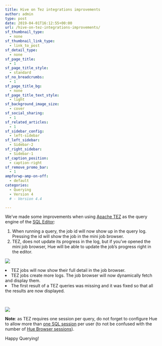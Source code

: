 ```yaml
---
title: Hive on Tez integrations improvements
author: admin
type: post
date: 2019-04-01T16:12:55+00:00
url: /hive-on-tez-integrations-improvements/
sf_thumbnail_type:
  - none
sf_thumbnail_link_type:
  - link_to_post
sf_detail_type:
  - none
sf_page_title:
  - 1
sf_page_title_style:
  - standard
sf_no_breadcrumbs:
  - 1
sf_page_title_bg:
  - none
sf_page_title_text_style:
  - light
sf_background_image_size:
  - cover
sf_social_sharing:
  - 1
sf_related_articles:
  - 1
sf_sidebar_config:
  - left-sidebar
sf_left_sidebar:
  - Sidebar-2
sf_right_sidebar:
  - Sidebar-1
sf_caption_position:
  - caption-right
sf_remove_promo_bar:
  - 1
ampforwp-amp-on-off:
  - default
categories:
  - Querying
  - Version 4
  # - Version 4.4

---
```

<span style="font-weight: 400;">We’ve made some improvements when using </span>[<span style="font-weight: 400;">Apache TEZ</span>][1] <span style="font-weight: 400;">as the query engine of the </span>[<span style="font-weight: 400;">SQL Editor</span>][2]<span style="font-weight: 400;">:</span>

<li style="list-style-type: none;">
  <ol>
    <li style="font-weight: 400;">
      <span style="font-weight: 400;">When running a query, the job id will now show up in the query log. Pressing the id will show the job in the mini job browser.</span>
    </li>
    <li style="font-weight: 400;">
      <span style="font-weight: 400;">TEZ, does not update its progress in the log, but if you’ve opened the mini job browser, Hue will be able to update the job’s progress right in the editor.</span>
    </li>
  </ol>
</li>

[<img class="aligncenter wp-image-5834" src="https://cdn.gethue.com/uploads/2019/04/Screen-Shot-2019-03-29-at-3.53.54-PM.png"/>][3]

<li style="font-weight: 400;">
  <span style="font-weight: 400;">TEZ jobs will now show their full detail in the job browser.</span>
</li>
<li style="font-weight: 400;">
  <span style="font-weight: 400;">TEZ jobs create more logs. The job browser will now dynamically fetch and display them.</span>
</li>
<li style="font-weight: 400;">
  <span style="font-weight: 400;">The first result of a TEZ queries was missing and it was fixed so that all the results are now displayed.</span>
</li>

&nbsp;

[<img class="aligncenter wp-image-5835" src="https://cdn.gethue.com/uploads/2019/04/Screen-Shot-2019-03-29-at-3.50.35-PM.png"/>][4]

**Note**<span style="font-weight: 400;">: as TEZ requires one session per query, do not forget to configure Hue to allow more than </span>[<span style="font-weight: 400;">one SQL session</span>][5] <span style="font-weight: 400;">per user (to not be confused with the number of </span>[<span style="font-weight: 400;">Hue Browser sessions</span>][6]<span style="font-weight: 400;">).</span>

<span style="font-weight: 400;">Happy Querying!</span>

 [1]: https://tez.apache.org/
 [2]: https://gethue.com/sql-editor/
 [3]: https://cdn.gethue.com/uploads/2019/04/Screen-Shot-2019-03-29-at-3.53.54-PM.png
 [4]: https://cdn.gethue.com/uploads/2019/04/Screen-Shot-2019-03-29-at-3.50.35-PM.png
 [5]: http://cloudera.github.io/hue/latest/administrator/configuration/editor/#hive
 [6]: https://gethue.com/restrict-number-of-concurrent-sessions-per-user/
